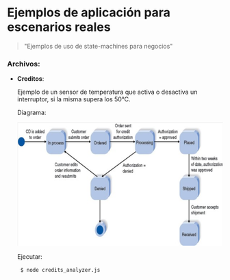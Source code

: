 # Ejemplos de aplicación para escenarios reales
> "Ejemplos de uso de state-machines para negocios"

### Archivos:

- **Creditos**: 

  Ejemplo de un sensor de temperatura que activa o desactiva un interruptor, si la misma supera los 50°C.
  
  Diagrama:
  
  ![N|Solid](https://github.com/damiancipolat/State-Machines-js/blob/master/reales/credit_diagram.png?raw=true)

  Ejecutar:
  
  ```sh   
   $ node credits_analyzer.js
  ```
